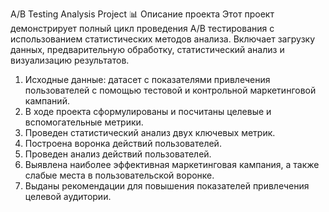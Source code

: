 A/B Testing Analysis Project
📊 Описание проекта
Этот проект демонстрирует полный цикл проведения A/B тестирования с использованием статистических методов анализа. Включает загрузку данных, предварительную обработку, статистический анализ и визуализацию результатов.
1. Исходные данные: датасет с показателями привлечения пользователей с помощью тестовой и контрольной маркетинговой кампаний. 
2. В ходе проекта сформулированы и посчитаны целевые и вспомогательные метрики.
3. Проведен статистический анализ двух ключевых метрик.
4. Построена воронка действий пользователей.
5. Проведен анализ действий пользователей.
6. Выявлена наиболее эффективная маркетинговая кампания, а также слабые места в пользовательской воронке.
7. Выданы рекомендации для повышения показателей привлечения целевой аудитории.
